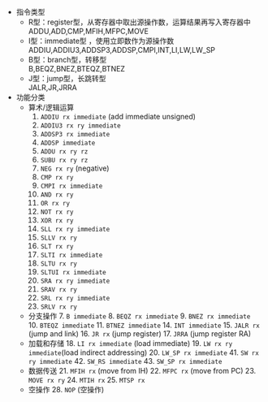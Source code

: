 - 指令类型
  - R型：register型，从寄存器中取出源操作数，运算结果再写入寄存器中  
    ADDU,ADD,CMP,MFIH,MFPC,MOVE
  - I型：immediate型 ，使用立即数作为源操作数  
    ADDIU,ADDIU3,ADDSP3,ADDSP,CMPI,INT,LI,LW,LW_SP
  - B型：branch型，转移型  
    B,BEQZ,BNEZ,BTEQZ,BTNEZ
  - J型：jump型，长跳转型  
    JALR,JR,JRRA
- 功能分类
  - 算术/逻辑运算
    1. `ADDIU rx immediate` (add immediate unsigned)
    2. `ADDIU3 rx ry immediate`
    3. `ADDSP3 rx immediate`
    4. `ADDSP immediate`
    5. `ADDU rx ry rz`
    40. `SUBU rx ry rz`
    26. `NEG rx ry` (negative)
    12. `CMP rx ry`
    13. `CMPI rx immediate`
    6. `AND rx ry`
    29. `OR rx ry`
    27. `NOT rx ry`
    44. `XOR rx ry`
    30. `SLL rx ry immediate`
    31. `SLLV rx ry`
    32. `SLT rx ry`
    33. `SLTI rx immediate`
    34. `SLTU rx ry`
    35. `SLTUI rx immediate`
    36. `SRA rx ry immediate`
    37. `SRAV rx ry`
    38. `SRL rx ry immediate`
    39. `SRLV rx ry`
  - 分支操作
    7. `B immediate`
    8. `BEQZ rx immediate`
    9. `BNEZ rx immediate`
    10. `BTEQZ immediate`
    11. `BTNEZ immediate`
    14. `INT immediate`
    15. `JALR rx` (jump and link)
    16. `JR rx` (jump register)
    17. `JRRA` (jump register RA)
  - 加载和存储
    18. `LI rx immediate` (load immediate)
    19. `LW rx ry immediate`(load indirect addressing)
    20. `LW_SP rx immediate`
    41. `SW rx ry immediate`
    42. `SW_RS immediate`
    43. `SW_SP rx immediate`
  - 数据传送
    21. `MFIH rx` (move from IH)
    22. `MFPC rx` (move from PC)
    23. `MOVE rx ry`
    24. `MTIH rx`
    25. `MTSP rx`
  - 空操作
    28. `NOP` (空操作)
